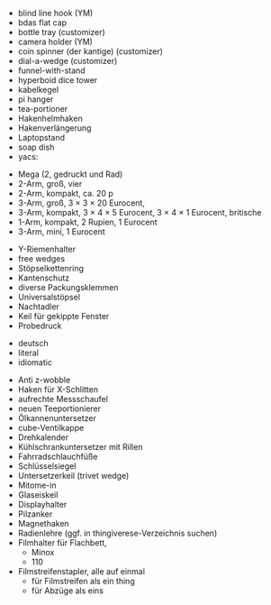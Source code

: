 * blind line hook (YM)
* bdas flat cap
* bottle tray (customizer)
* camera holder (YM)
* coin spinner (der kantige) (customizer)
* dial-a-wedge (customizer)
* funnel-with-stand
* hyperboid dice tower
* kabelkegel
* pi hanger
* tea-portioner
* Hakenhelmhaken
* Hakenverlängerung
* Laptopstand
* soap dish
* yacs:
 - Mega (2, gedruckt und Rad)
 - 2-Arm, groß, vier
 - 2-Arm, kompakt, ca. 20 p
 - 3-Arm, groß, 3 × 3 × 20 Eurocent,
 - 3-Arm, kompakt, 3 × 4 × 5 Eurocent, 3 × 4 × 1 Eurocent, britische
 - 1-Arm, kompakt, 2 Rupien, 1 Eurocent
 - 3-Arm, mini, 1 Eurocent
* Y-Riemenhalter
* free wedges
* Stöpselkettenring
* Kantenschutz
* diverse Packungsklemmen
* Universalstöpsel
* Nachtadler
* Keil für gekippte Fenster
* Probedruck
 - deutsch
 - literal
 - idiomatic
* Anti z-wobble
* Haken für X-Schlitten
* aufrechte Messschaufel
* neuen Teeportionierer
* Ölkannenuntersetzer
* cube-Ventilkappe
* Drehkalender
* Kühlschrankuntersetzer mit Rillen
* Fahrradschlauchfüße
* Schlüsselsiegel
* Untersetzerkeil (trivet wedge)
* Mitome-in
* Glaseiskeil
* Displayhalter
* Pilzanker
* Magnethaken
* Radienlehre (ggf. in thingiverese-Verzeichnis suchen)
* Filmhalter für Flachbett,
  - Minox
  - 110
* Filmstreifenstapler, alle auf einmal
  - für Filmstreifen als ein thing
  - für Abzüge als eins
